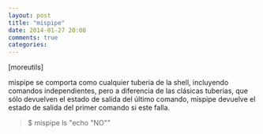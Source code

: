 ```yaml
---
layout: post
title: "mispipe"
date: 2014-01-27 20:08
comments: true
categories: 
---
```

[moreutils]

mispipe se comporta como cualquier tuberia de la shell, incluyendo comandos independientes, pero a diferencia de las clásicas tuberias, que sólo devuelven el estado de salida del último comando, mispipe devuelve el estado de salida del primer comando si este falla.

>$ mispipe ls "echo "NO""

